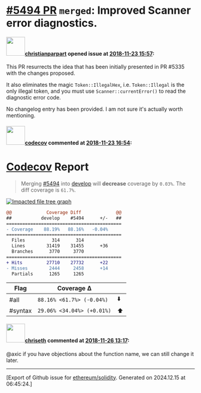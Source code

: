 # [\#5494 PR](https://github.com/ethereum/solidity/pull/5494) `merged`: Improved Scanner error diagnostics.

#### <img src="https://avatars.githubusercontent.com/u/56763?u=373e0766d5c45bef8c7c7fc5ed48394935772065&v=4" width="50">[christianparpart](https://github.com/christianparpart) opened issue at [2018-11-23 15:57](https://github.com/ethereum/solidity/pull/5494):

This PR resurrects the idea that has been initially presented in PR #5335 with the changes proposed.

It also eliminates the magic `Token::IllegalHex`, i.e. `Token::Illegal` is the only illegal token, and you must use `Scanner::currentError()` to read the diagnostic error code.

No changelog entry has been provided. I am not sure it's actually worth mentioning.

#### <img src="https://avatars.githubusercontent.com/in/254?v=4" width="50">[codecov](https://github.com/apps/codecov) commented at [2018-11-23 16:54](https://github.com/ethereum/solidity/pull/5494#issuecomment-441285949):

# [Codecov](https://codecov.io/gh/ethereum/solidity/pull/5494?src=pr&el=h1) Report
> Merging [#5494](https://codecov.io/gh/ethereum/solidity/pull/5494?src=pr&el=desc) into [develop](https://codecov.io/gh/ethereum/solidity/commit/2e861bf1a0825d17386655cdaaa2c7371b6d2c5c?src=pr&el=desc) will **decrease** coverage by `0.03%`.
> The diff coverage is `61.7%`.

[![Impacted file tree graph](https://codecov.io/gh/ethereum/solidity/pull/5494/graphs/tree.svg?width=650&token=87PGzVEwU0&height=150&src=pr)](https://codecov.io/gh/ethereum/solidity/pull/5494?src=pr&el=tree)

```diff
@@             Coverage Diff             @@
##           develop    #5494      +/-   ##
===========================================
- Coverage    88.19%   88.16%   -0.04%     
===========================================
  Files          314      314              
  Lines        31419    31455      +36     
  Branches      3770     3770              
===========================================
+ Hits         27710    27732      +22     
- Misses        2444     2458      +14     
  Partials      1265     1265
```

| Flag | Coverage Δ | |
|---|---|---|
| #all | `88.16% <61.7%> (-0.04%)` | :arrow_down: |
| #syntax | `29.06% <34.04%> (+0.01%)` | :arrow_up: |

#### <img src="https://avatars.githubusercontent.com/u/9073706?v=4" width="50">[chriseth](https://github.com/chriseth) commented at [2018-11-26 13:17](https://github.com/ethereum/solidity/pull/5494#issuecomment-441635166):

@axic if you have objections about the function name, we can still change it later.


-------------------------------------------------------------------------------



[Export of Github issue for [ethereum/solidity](https://github.com/ethereum/solidity). Generated on 2024.12.15 at 06:45:24.]
